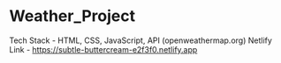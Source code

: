 # Weather_Project
Tech Stack - HTML, CSS, JavaScript, API (openweathermap.org)
Netlify Link - https://subtle-buttercream-e2f3f0.netlify.app
